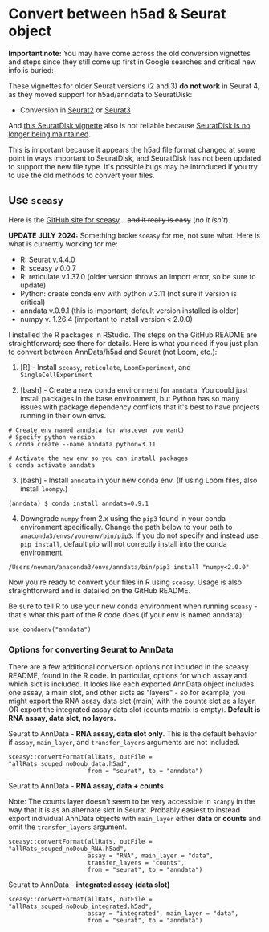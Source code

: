 # Convert between h5ad & Seurat object

**Important note:** You may have come across the old conversion vignettes and steps since they still come up first in Google searches and critical new info is buried:

These vignettes for older Seurat versions (2 and 3) **do not work** in Seurat 4, as they moved support for h5ad/anndata to SeuratDisk:
- Conversion in [Seurat2](https://satijalab.org/seurat/archive/v2.4/conversion_vignette) or [Seurat3](https://satijalab.org/seurat/archive/v3.1/conversion_vignette.html)

And [this SeuratDisk vignette](https://mojaveazure.github.io/seurat-disk/articles/convert-anndata.html) also is not reliable because [SeuratDisk is no longer being maintained](https://github.com/satijalab/seurat/issues/7730).

This is important because it appears the h5ad file format changed at some point in ways important to SeuratDisk, and SeuratDisk has not been updated to support the new file type. It's possible bugs may be introduced if you try to use the old methods to convert your files.


## Use `sceasy`

Here is the [GitHub site for sceasy](https://github.com/cellgeni/sceasy)... ~~and it really is easy~~ (*no it isn't*).

**UPDATE JULY 2024:** Something broke `sceasy` for me, not sure what. Here is what is currently working for me:
* R: Seurat v.4.4.0
* R: sceasy v.0.0.7
* R: reticulate v.1.37.0 (older version throws an import error, so be sure to update)
* Python: create conda env with python v.3.11 (not sure if version is critical)
* anndata v.0.9.1 (this is important; default version installed is older)
* numpy v. 1.26.4 (important to install version < 2.0.0)

I installed the R packages in RStudio. The steps on the GitHub README are straightforward; see there for details. Here is what you need if you just plan to convert between AnnData/h5ad and Seurat (not Loom, etc.):

1. [R] - Install `sceasy`, `reticulate`, `LoomExperiment`, and `SingleCellExperiment`

2. [bash] - Create a new conda environment for `anndata`. You could just install packages in the base environment, but Python has so many issues with package dependency conflicts that it's best to have projects running in their own envs.

```
# Create env named anndata (or whatever you want)
# Specify python version
$ conda create --name anndata python=3.11

# Activate the new env so you can install packages
$ conda activate anndata
```

3. [bash] - Install `anndata` in your new conda env. (If using Loom files, also install `loompy`.)

```
(anndata) $ conda install anndata=0.9.1
```

4. Downgrade `numpy` from 2.x using the `pip3` found in your conda environment specifically. Change the path below to your path to `anaconda3/envs/yourenv/bin/pip3`. If you do not specify and instead use `pip install`, default pip will not correctly install into the conda environment.

```
/Users/newman/anaconda3/envs/anndata/bin/pip3 install "numpy<2.0.0"
```

Now you're ready to convert your files in R using `sceasy`. Usage is also straightforward and is detailed on the GitHub README.

Be sure to tell R to use your new conda environment when running `sceasy` - that's what this part of the R code does (if your env is named anndata):

```
use_condaenv("anndata")
```

### Options for converting Seurat to AnnData

There are a few additional conversion options not included in the sceasy README, found in the R code. In particular, options for which assay and which slot is included. It looks like each exported AnnData object includes one assay, a main slot, and other slots as "layers" - so for example, you might export the RNA assay data slot (main) with the counts slot as a layer, OR export the integrated assay data slot (counts matrix is empty). **Default is RNA assay, data slot, no layers.**

Seurat to AnnData - **RNA assay, data slot only**. This is the default behavior if `assay`, `main_layer`, and `transfer_layers` arguments are not included.

```
sceasy::convertFormat(allRats, outFile = "allRats_souped_noDoub_data.h5ad",
                      from = "seurat", to = "anndata")
```

Seurat to AnnData - **RNA assay, data + counts**

Note: The counts layer doesn't seem to be very accessible in `scanpy` in the way that it is as an alternate slot in Seurat. Probably easiest to instead export individual AnnData objects with `main_layer` either **data** or **counts** and omit the `transfer_layers` argument.

```
sceasy::convertFormat(allRats, outFile = "allRats_souped_noDoub_RNA.h5ad",
                      assay = "RNA", main_layer = "data",
                      transfer_layers = "counts",
                      from = "seurat", to = "anndata")
```

Seurat to AnnData - **integrated assay (data slot)**

```
sceasy::convertFormat(allRats, outFile = "allRats_souped_noDoub_integrated.h5ad",
                      assay = "integrated", main_layer = "data",
                      from = "seurat", to = "anndata")
```
